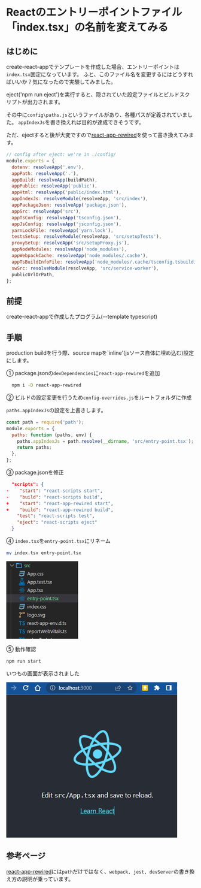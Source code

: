 # Reactのエントリーポイントファイル「index.tsx」の名前を変えてみる

## はじめに
create-react-appでテンプレートを作成した場合、エントリーポイントは`index.tsx`固定になっています。
ふと、このファイル名を変更するにはどうすればいいか？気になったので実験してみました。

eject('npm run eject')を実行すると、隠されていた設定ファイルとビルドスクリプトが出力されます。

その中に`config\paths.js`というファイルがあり、各種パスが定義されていました。
`appIndexJs`を書き換えれば目的が達成できそうです。

ただ、ejectすると後が大変ですので[react-app-rewired](https://www.npmjs.com/package/react-app-rewired)を使って書き換えてみます。


```js
// config after eject: we're in ./config/
module.exports = {
  dotenv: resolveApp('.env'),
  appPath: resolveApp('.'),
  appBuild: resolveApp(buildPath),
  appPublic: resolveApp('public'),
  appHtml: resolveApp('public/index.html'),
  appIndexJs: resolveModule(resolveApp, 'src/index'),
  appPackageJson: resolveApp('package.json'),
  appSrc: resolveApp('src'),
  appTsConfig: resolveApp('tsconfig.json'),
  appJsConfig: resolveApp('jsconfig.json'),
  yarnLockFile: resolveApp('yarn.lock'),
  testsSetup: resolveModule(resolveApp, 'src/setupTests'),
  proxySetup: resolveApp('src/setupProxy.js'),
  appNodeModules: resolveApp('node_modules'),
  appWebpackCache: resolveApp('node_modules/.cache'),
  appTsBuildInfoFile: resolveApp('node_modules/.cache/tsconfig.tsbuildinfo'),
  swSrc: resolveModule(resolveApp, 'src/service-worker'),
  publicUrlOrPath,
};
```


## 前提

create-react-appで作成したプログラム(--template typescript)

## 手順

production buildを行う際、source mapを`inline'(jsソース自体に埋め込む)設定にします。

① package.jsonの`devDependencies`に`react-app-rewired`を追加

```sh
  npm i -D react-app-rewired
```

② ビルドの設定変更を行うため`config-overrides.js`をルートフォルダに作成

`paths.appIndexJs`の設定を上書きします。

```js
const path = require('path');
module.exports = {
  paths: function (paths, env) {
    paths.appIndexJs = path.resolve(__dirname, 'src/entry-point.tsx');
    return paths;
  },
};
```

③ package.jsonを修正

```json
  "scripts": {
-    "start": "react-scripts start",
-    "build": "react-scripts build",
+    "start": "react-app-rewired start",
+    "build": "react-app-rewired build",
    "test": "react-scripts test",
    "eject": "react-scripts eject"
  }
```

④ `index.tsx`を`entry-point.tsx`にリネーム

```sh
mv index.tsx entry-point.tsx
```

![img10](./img/img10.png)

⑤ 動作確認

```sh
npm run start
```
いつもの画面が表示されました

![img20](./img/img20.png)


## 参考ページ
[react-app-rewired](https://www.npmjs.com/package/react-app-rewired)には`path`だけではなく、`webpack, jest, devServer`の書き換え方の説明が乗っています。

